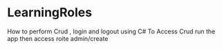 # LearningRoles
How to perform Crud , login and logout using C#
To Access Crud run the app then access roite admin/create
